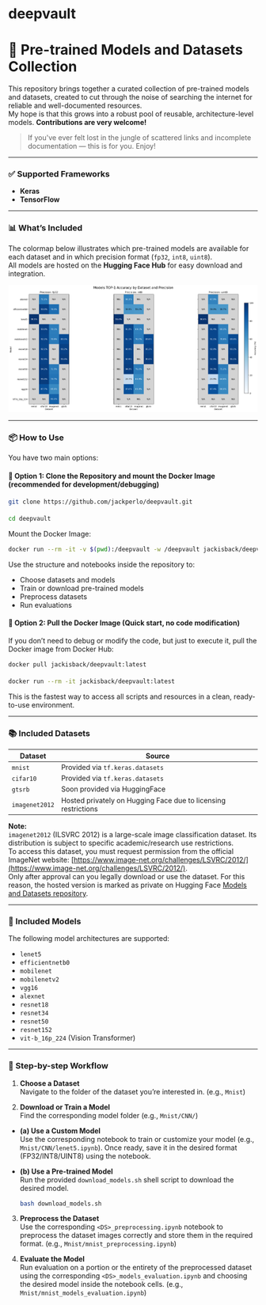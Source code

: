 # deepvault
# 🧠 Pre-trained Models and Datasets Collection

This repository brings together a curated collection of pre-trained models and datasets, created to cut through the noise of searching the internet for reliable and well-documented resources.  
My hope is that this grows into a robust pool of reusable, architecture-level models. **Contributions are very welcome!**

> If you've ever felt lost in the jungle of scattered links and incomplete documentation — this is for you. Enjoy!

---

### ✅ Supported Frameworks

- **Keras**
- **TensorFlow**

---

### 📊 What’s Included

The colormap below illustrates which pre-trained models are available for each dataset and in which precision format (`fp32`, `int8`, `uint8`).  
All models are hosted on the **Hugging Face Hub** for easy download and integration.

![Accuracy Heatmap](readme_assets/accuracy_map.png)

---

### 📦 How to Use

You have two main options:

#### 🔧 Option 1: Clone the Repository and mount the Docker Image (recommended for development/debugging)

  ```bash
  git clone https://github.com/jackperlo/deepvault.git
  
  cd deepvault
  ```

Mount the Docker Image:

  ```bash
  docker run --rm -it -v $(pwd):/deepvault -w /deepvault jackisback/deepvault:latest 
  ```

Use the structure and notebooks inside the repository to:

- Choose datasets and models
- Train or download pre-trained models
- Preprocess datasets
- Run evaluations

#### 🐳 Option 2: Pull the Docker Image (Quick start, no code modification)

If you don’t need to debug or modify the code, but just to execute it, pull the Docker image from Docker Hub:

  ```bash
  docker pull jackisback/deepvault:latest
  
  docker run --rm -it jackisback/deepvault:latest
  ```

This is the fastest way to access all scripts and resources in a clean, ready-to-use environment.

---

### 📚 Included Datasets

| Dataset        | Source                                                             |
|----------------|--------------------------------------------------------------------|
| `mnist`        | Provided via `tf.keras.datasets`                                   |
| `cifar10`      | Provided via `tf.keras.datasets`                                   |
| `gtsrb`        | Soon provided via HuggingFace                                      |
| `imagenet2012` | Hosted privately on Hugging Face due to licensing restrictions     |

**Note:**  
`imagenet2012` (ILSVRC 2012) is a large-scale image classification dataset. Its distribution is subject to specific academic/research use restrictions.  
To access this dataset, you must request permission from the official ImageNet website: [https://www.image-net.org/challenges/LSVRC/2012/](https://www.image-net.org/challenges/LSVRC/2012/).  
Only after approval can you legally download or use the dataset. For this reason, the hosted version is marked as private on Hugging Face [Models and Datasets repository](https://huggingface.co/jack-perlo).

---

### 🧠 Included Models

The following model architectures are supported:

- `lenet5`
- `efficientnetb0`
- `mobilenet`
- `mobilenetv2`
- `vgg16`
- `alexnet`
- `resnet18`
- `resnet34`
- `resnet50`
- `resnet152`
- `vit-b_16p_224` (Vision Transformer)

---

### 👣 Step-by-step Workflow

1. **Choose a Dataset**  
  Navigate to the folder of the dataset you’re interested in. (e.g., `Mnist`)

2. **Download or Train a Model**  
  Find the corresponding model folder (e.g., `Mnist/CNN/`)

  - **(a) Use a Custom Model**  
    Use the corresponding notebook to train or customize your model (e.g., `Mnist/CNN/lenet5.ipynb`). Once ready, save it in the desired format (FP32/INT8/UINT8) using the notebook.

  - **(b) Use a Pre-trained Model**  
    Run the provided `download_models.sh` shell script to download the desired model.

    ```bash
    bash download_models.sh
    ```

3. **Preprocess the Dataset**  
  Use the corresponding `<DS>_preprocessing.ipynb` notebook to preprocess the dataset images correctly and store them in the required format. (e.g., `Mnist/mnist_preprocessing.ipynb`)

4. **Evaluate the Model**  
  Run evaluation on a portion or the entirety of the preprocessed dataset using the corresponding `<DS>_models_evaluation.ipynb` and choosing the desired model inside the notebook cells. (e.g., `Mnist/mnist_models_evaluation.ipynb`)
